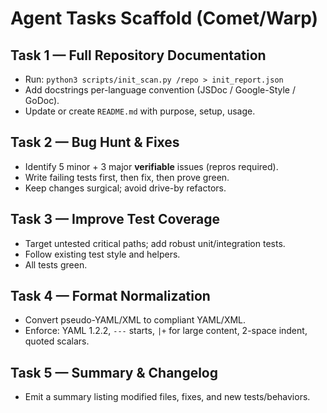# Agent Tasks Scaffold (Comet/Warp)

## Task 1 — Full Repository Documentation
- Run: `python3 scripts/init_scan.py /repo > init_report.json`
- Add docstrings per-language convention (JSDoc / Google-Style / GoDoc).
- Update or create `README.md` with purpose, setup, usage.

## Task 2 — Bug Hunt & Fixes
- Identify 5 minor + 3 major **verifiable** issues (repros required).
- Write failing tests first, then fix, then prove green.
- Keep changes surgical; avoid drive-by refactors.

## Task 3 — Improve Test Coverage
- Target untested critical paths; add robust unit/integration tests.
- Follow existing test style and helpers.
- All tests green.

## Task 4 — Format Normalization
- Convert pseudo-YAML/XML to compliant YAML/XML.
- Enforce: YAML 1.2.2, `---` starts, `|+` for large content, 2-space indent, quoted scalars.

## Task 5 — Summary & Changelog
- Emit a summary listing modified files, fixes, and new tests/behaviors.
